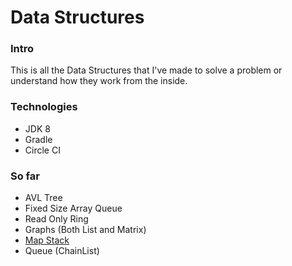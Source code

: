 # Data Structures
### Intro
This is all the Data Structures that I've made to solve a problem or understand how they work from the inside.

### Technologies
- JDK 8
- Gradle
- Circle CI

### So far
- AVL Tree
- Fixed Size Array Queue
- Read Only Ring
- Graphs (Both List and Matrix)
- [Map Stack](markdown/mapstack.md)
- Queue (ChainList)
